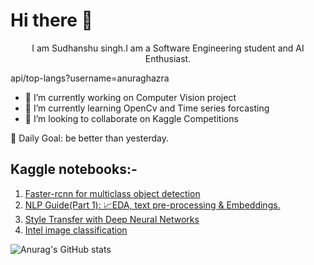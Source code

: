   # Hi there 👋

                                                              
  <center> I am Sudhanshu singh.I am a Software Engineering student and AI Enthusiast. </center>


api/top-langs?username=anuraghazra

- 🔭 I’m currently working on Computer Vision project
- 🌱 I’m currently learning OpenCv and Time series forcasting
- 👯 I’m looking to collaborate on Kaggle Competitions

:dart: Daily Goal: be better than yesterday.


## Kaggle notebooks:-

1. [Faster-rcnn for multiclass object detection](https://www.kaggle.com/billiemage/object-detection)
2. [NLP Guide(Part 1): 📈EDA, text pre-processing & Embeddings.](https://www.kaggle.com/billiemage/toxic-comments-classification-lstm-with-glove11)
3. [Style Transfer with Deep Neural Networks](https://www.kaggle.com/billiemage/style-transfer-with-deep-neural-networks)
4. [Intel image classification](https://www.kaggle.com/billiemage/pytorch-use-pretrained-model)

![Anurag's GitHub stats](https://github-readme-stats.vercel.app/api?username=anuraghazra&show_icons=true&theme=radical)
